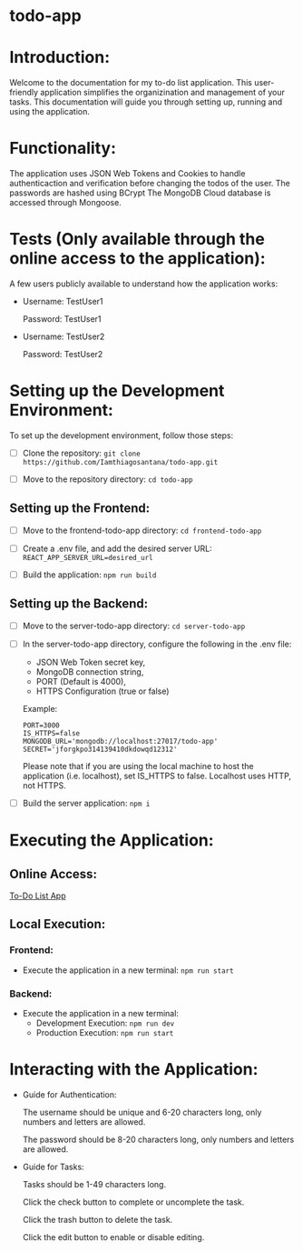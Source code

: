 # todo-app

# Introduction:

Welcome to the documentation for my to-do list application. 
This user-friendly application simplifies the organizination and management of your tasks.
This documentation will guide you through setting up, running and using the application.

# Functionality:

The application uses JSON Web Tokens and Cookies to handle authenticaction and verification before changing the todos of the user.
The passwords are hashed using BCrypt
The MongoDB Cloud database is accessed through Mongoose.

# Tests (Only available through the online access to the application):

A few users publicly available to understand how the application works:

-  Username: TestUser1

   Password: TestUser1

-  Username: TestUser2

   Password: TestUser2


# Setting up the Development Environment:

To set up the development environment, follow those steps:

- [ ] Clone the repository:
```git clone https://github.com/Iamthiagosantana/todo-app.git```

- [ ] Move to the repository directory:
```cd todo-app```

## Setting up the Frontend:

- [ ] Move to the frontend-todo-app directory:
```cd frontend-todo-app```

- [ ] Create a .env file, and add the desired server URL:
```REACT_APP_SERVER_URL=desired_url```

- [ ] Build the application:
```npm run build```

## Setting up the Backend:

- [ ] Move to the server-todo-app directory:
```cd server-todo-app```
- [ ] In the server-todo-app directory, configure the following in the .env file:
  - JSON Web Token secret key,
  - MongoDB connection string, 
  - PORT (Default is 4000), 
  - HTTPS Configuration (true or false)

  Example:
  ```
  PORT=3000
  IS_HTTPS=false
  MONGODB_URL='mongodb://localhost:27017/todo-app'
  SECRET='jforgkpo314139410dkdowqd12312'
  ```

  Please note that if you are using the local machine to host the application (i.e. localhost), set IS_HTTPS to false. Localhost uses HTTP, not HTTPS.

- [ ] Build the server application:
```npm i```

# Executing the Application:

## Online Access:

[To-Do List App](https://thiagosantana-todo-app.onrender.com/)

## Local Execution:

### Frontend:

- Execute the application in a new terminal:
```npm run start```

### Backend:

- Execute the application in a new terminal:
    - Development Execution:
      ```npm run dev```
    - Production Execution:
      ```npm run start```

# Interacting with the Application:

- Guide for Authentication:
  
  The username should be unique and 6-20 characters long, only numbers and letters are allowed.
  
  The password should be 8-20 characters long, only numbers and letters are allowed.
  
- Guide for Tasks:

  Tasks should be 1-49 characters long.
  
  Click the check button to complete or uncomplete the task.

  Click the trash button to delete the task.

  Click the edit button to enable or disable editing.

  

